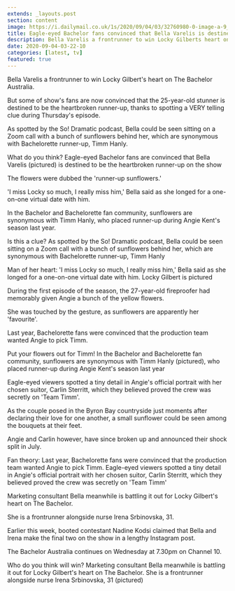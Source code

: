 ```yaml
---
extends: _layouts.post
section: content
image: https://i.dailymail.co.uk/1s/2020/09/04/03/32760980-0-image-a-9_1599185205259.jpg 
title: Eagle-eyed Bachelor fans convinced that Bella Varelis is destined to be the heartbroken runner-up 
description: Bella Varelis a frontrunner to win Locky Gilberts heart on The Bachelor Australia. 
date: 2020-09-04-03-22-10 
categories: [latest, tv] 
featured: true 
--- 
```

Bella Varelis a frontrunner to win Locky Gilbert's heart on The Bachelor Australia.

But some of show's fans are now convinced that the 25-year-old stunner is destined to be the heartbroken runner-up, thanks to spotting a VERY telling clue during Thursday's episode. 

As spotted by the So! Dramatic podcast, Bella could be seen sitting on a Zoom call with a bunch of sunflowers behind her, which are synonymous with Bachelorette runner-up, Timm Hanly. 

What do you think? Eagle-eyed Bachelor fans are convinced that Bella Varelis (pictured) is destined to be the heartbroken runner-up on the show

The flowers were dubbed the 'runner-up sunflowers.'

'I miss Locky so much, I really miss him,' Bella said as she longed for a one-on-one virtual date with him. 

In the Bachelor and Bachelorette fan community, sunflowers are synonymous with Timm Hanly, who placed runner-up during Angie Kent's season last year. 

Is this a clue? As spotted by the So! Dramatic podcast, Bella could be seen sitting on a Zoom call with a bunch of sunflowers behind her, which are synonymous with Bachelorette runner-up, Timm Hanly

Man of her heart: 'I miss Locky so much, I really miss him,' Bella said as she longed for a one-on-one virtual date with him. Locky Gilbert is pictured

During the first episode of the season, the 27-year-old fireproofer had memorably given Angie a bunch of the yellow flowers.

She was touched by the gesture, as sunflowers are apparently her 'favourite'. 

Last year, Bachelorette fans were convinced that the production team wanted Angie to pick Timm.  

Put your flowers out for Timm! In the Bachelor and Bachelorette fan community, sunflowers are synonymous with Timm Hanly (pictured), who placed runner-up during Angie Kent's season last year

Eagle-eyed viewers spotted a tiny detail in Angie's official portrait with her chosen suitor, Carlin Sterritt, which they believed proved the crew was secretly on 'Team Timm'.

As the couple posed in the Byron Bay countryside just moments after declaring their love for one another, a small sunflower could be seen among the bouquets at their feet.

Angie and Carlin however, have since broken up and announced their shock split in July. 

Fan theory: Last year, Bachelorette fans were convinced that the production team wanted Angie to pick Timm. Eagle-eyed viewers spotted a tiny detail in Angie's official portrait with her chosen suitor, Carlin Sterritt, which they believed proved the crew was secretly on 'Team Timm'

Marketing consultant Bella meanwhile is battling it out for Locky Gilbert's heart on The Bachelor. 

She is a frontrunner alongside nurse Irena Srbinovska, 31.

Earlier this week, booted contestant Nadine Kodsi claimed that Bella and Irena make the final two on the show in a lengthy Instagram post.

The Bachelor Australia continues on Wednesday at 7.30pm on Channel 10. 

Who do you think will win? Marketing consultant Bella meanwhile is battling it out for Locky Gilbert's heart on The Bachelor. She is a frontrunner alongside nurse Irena Srbinovska, 31 (pictured)

